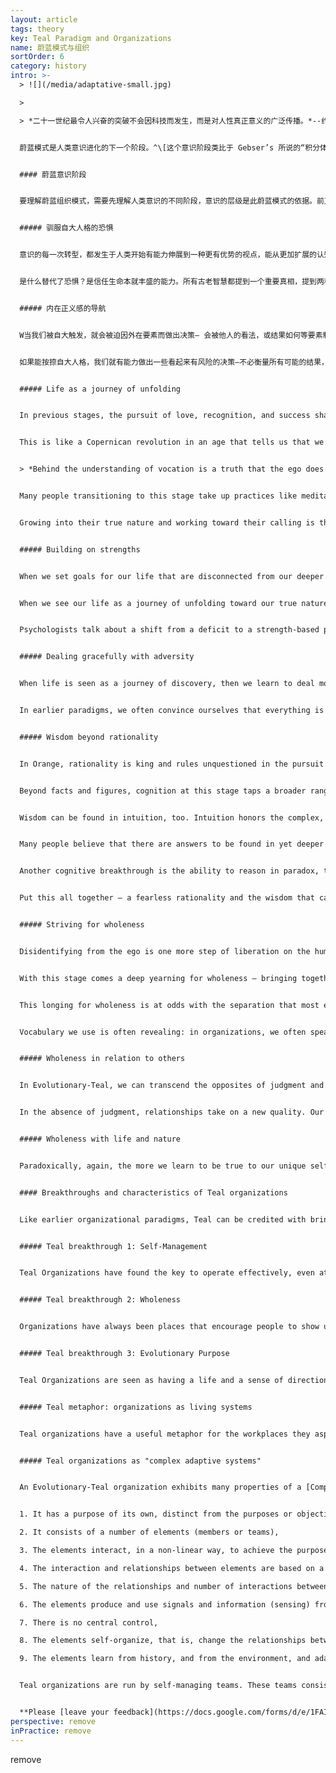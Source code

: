 ```yaml
---
layout: article
tags: theory
key: Teal Paradigm and Organizations
name: 蔚蓝模式与组织
sortOrder: 6
category: history
intro: >-
  > ![](/media/adaptative-small.jpg)

  >

  > *二十一世纪最令人兴奋的突破不会因科技而发生，而是对人性真正意义的广泛传播。*--约翰 奈斯比特


  蔚蓝模式是人类意识进化的下一个阶段。^\[这个意识阶段类比于 Gebser’s 所说的“积分体,” Loevinger’s所说的 “集合体,” Cook-Greuter’s 的“结构性觉知,” Kegan’s 的“互联个体,” Torbert’s 的“战略家” 和 “炼金者,” Graves’ 的“AN,” Spiral Dynamics’ 的“黄色意识,” Maslow’s 的“自我创化,” Wade’s的 “至高主权,” 以及其他（造翼者的主权积分体）; 最普遍的称呼是积分体，共同体，集合体。]蔚蓝意识运用在组织机构角度时，就是将组织看作一种独立存在的力量，拥有其本身的目标，而不仅仅是一种实现管理目的的载具。蔚蓝组织的特点是自我组织和自我管理。橙色历史阶段的传统等级制度，即”预测和控制“的金字塔，被一种由许多小团队组成的去中心结构所替代。这些团队负责自我经营管理，能主权决定与组织内其他细胞的互动方式。传统的角色任命和岗位定义，被一人复数岗位的方式替代。蔚蓝岗位一般由成员自我选择决定并具有流动性。成员的行动不是由指令系统链条上游的某个上司命令来指导，而是通过成员”聆听“组织的目标来自行安排。蔚蓝结构组织的特点是，能敏捷变化，具有良好的适应性，为更好的服务于组织的目标而自动进行着微调。这跟传统的 [琥珀](../amber-paradigm-and-organizations/), [橙色](../orange-paradigm-and-organizations/) 和 [绿色](../green-paradigm-and-organizations/)组织都很不同。


  #### 蔚蓝意识阶段


  要理解蔚蓝组织模式，需要先理解人类意识的不同阶段，意识的层级是此蔚蓝模式的依据。前卫心理学家[阿伯拉汉 马斯洛](https://en.wikipedia.org/wiki/Abraham_Maslow)以及其他一些作家都认为，意识从绿色阶段朝向蔚蓝阶段的转型，是人类旅程中的一个特殊里程碑--另一位因发展模式研究而著称的心理学家[ C克蕾雅 W 格瑞夫](https://en.wikipedia.org/wiki/Clare_W._Graves) 的看法，在被沿袭引用时提到：“第一阶意识”（1.0），代表绿色意识层级之前所有的意识阶段，“第二阶意识”（2.0），则代表从蔚蓝意识阶段开始的各种未来意识阶段。所有处于第一阶意识阶段的人都认为，只有自己的世界观是唯一正确的，其他人都犯了很危险的错误。^\[To oversimplify: people who see the world differently are weaklings to be taken advantage of (Red), heretics to be brought back to the one true way (Blue), fools who don’t know how to play the game of success (Orange), or intolerant people who won’t give everyone a voice (Green). Source: Laloux, Frederic (2014-02-09). Reinventing Organizations: A Guide to Creating Organizations Inspired by the Next Stage of Human Consciousness (Kindle Locations 6912-6914). Nelson Parker. Kindle Edition.] 转型进入蔚蓝意识的人们，有史以来第一次，获得了智慧而承认意识是在进化，认识到意识在一个动量的引导下，朝着愈发复杂并能更加有效的对处这个世界的方向，持续不断的进化着（所以才有“进化性蔚蓝”的提法）。^\[Laloux, Frederic (2014-02-09). Reinventing Organizations: A Guide to Creating Organizations Inspired by the Next Stage of Human Consciousness (Kindle Location 1097-1107). Nelson Parker. Kindle Edition.]^\[ASimpler Way, by Margaret J Wheatley and Myron Kellner-Rodgers (Berrett-Koehler Publishers, 1999) is a simple but beautiful treatise on Teal consciousness in organizations.] 请参见[组织发展观](../developmental-perspective-on-organizations/)。


  ##### 驯服自大人格的恐惧


  意识的每一次转型，都发生于人类开始有能力伸展到一种更有优势的视点，能从更加扩展的认知来观察这个世界的时刻。如一条鱼初次跃出水面，初次能看到水。要获得新见解我们需要从以前淹没着自己的某种身份认知中解脱出来。比如，人类朝向追求合群的琥珀阶段的转型，是当冲动红色意识内呈现出一些内在规则，允许自己从只聚焦于欲望满足的身份认知中解脱出来时发生的。琥珀朝向成功橙色的转型，则发生于琥珀意识从群体雷同这种身份认知中挣脱出来的时刻。当我们学会将自己从自大人格的认知中解脱出来后，就能实现朝向蔚蓝意识的转型。通过退后一些距离观察自己的人格，我们可以突然观察到人格的各种恐惧，野心，以及通常驱动着我们人生的各种欲望。我们开始学会最小化自己的控制欲，彰显美好的愿望（装好人），从众欲等。我们不再因自大人格受辱而发脾气，不再让人格的恐惧条件反射式的控制自己的人生。在这个过程中，我们腾出空间聆听其他人和自己更深内在身份的智慧。


  是什么替代了恐惧？是信任生命本就丰盛的能力。所有古老智慧都提到一个重要真相，提到两种基本的生活方式：基于恐惧与缺乏，或基于信任与丰盛。在进化性蔚蓝意识阶段，我们越过一道鸿沟，学会去压制自己对人和事的控制欲。我们终于学会相信，即使发生了某些不可预测的事，或即使做错了事，一切都还是会好转，并且相信，即使不能好转，生命依然会给我们一个学习和成长的机会。^\[Laloux, Frederic (2014-02-09). Reinventing Organizations: A Guide to Creating Organizations Inspired by the Next Stage of Human Consciousness (Kindle Location 1108-1119). Nelson Parker. Kindle Edition.]


  ##### 内在正义感的导航


  W当我们被自大触发，就会被迫因外在要素而做出决策— 会被他人的看法，或结果如何等要素制约（而失去主权决策能力）。在冲动红色的见解中，好决策的标准就是能否帮助自己得到所求。在合群琥珀见解中，人们则根据与社会主流的适配性做出决策。那些超越了个人家族，宗教或社会阶层认定常识的决策，会带来罪恶感和羞辱感。在成功学橙色见解中，效果和成果是决策的标杆。在多元化绿色见解中，决策标准则是归属感与和谐一致感。在进化性蔚蓝见解中，我们的决策依据，从外在标杆转型到内在尺度。我们关注内在正义感：这个决定感觉对不？我是否对自己真诚？这是否符合我感觉到的那个内在身份呼唤？我是否在服务世界？


  如果能按捺自大人格，我们就有能力做出一些看起来有风险的决策—不必衡量所有可能的结果，只是跟随那个最深内在的坚毅共鸣。我们就能开发出一种对不妥状况的直觉敏感性，感觉到一些需要我们开口和采取行动的状况，即使遭到反对或成功概率不大，也会出于整体感和使命感而做出决策。旧模式中的认可，成果，财富，和归属感，都被看作是值得推崇的体验，但同时隐含着诱惑自大的陷阱。蔚蓝模式跟之前各种意识阶段不同，目的与结果的顺序发生了改变：追求认可，成果，财富和归属感，并不是精彩人生的必要条件。我们追求一种精彩的活法，其结果会自然的带来认可，成果，财富和爱。^\[Laloux, Frederic (2014-02-09). Reinventing Organizations: A Guide to Creating Organizations Inspired by the Next Stage of Human Consciousness (Kindle Location 1121-1134). Nelson Parker. Kindle Edition.]


  ##### Life as a journey of unfolding


  In previous stages, the pursuit of love, recognition, and success shapes our lives slowly but surely to the point that we end up, in the words of poet May Sarton, “wearing other people’s faces.” In Teal, our journey toward inner rightness prompts some soul searching of who we are and what our purpose in life might be. The ultimate goal in life is not to be successful or loved, but to become the truest expression of ourselves, to live into authentic selfhood, to honor our birthright gifts and callings, and be of service to humanity and our world. In Teal, life is seen as a journey of personal and collective unfolding toward our true nature.


  This is like a Copernican revolution in an age that tells us that we can become anything we want, if we only put our mind to it. If we “go Teal”, then instead of setting goals for our life, dictating what direction it should take, we learn to let go and listen to the life that wants to be lived through us. Parker Palmer, the author, educator, and activist, writes beautifully about this perspective on life and vocation in his book *Let Your Life Speak*:


  > *Behind the understanding of vocation is a truth that the ego does not want to hear because it threatens the ego’s turf: everyone has a life that is different from the “I” of daily consciousness, a life that is trying to live through the “I” who is its vessel. … It takes time and hard experience to sense the difference between the two — to sense that running beneath the surface of the experience I call my life, there is a deeper and truer life waiting to be acknowledged. ^\[Source:23 Parker Palmer, Let Your Life Speak: Listening for the Voice of Vocation (San Francisco: Jossey-Bass, 2000), 5.]*


  Many people transitioning to this stage take up practices like meditation, centering, martial arts, yoga, or simply walking in nature to find a quiet place that allows the inner voice of the soul to speak its truth and guidance. Individuals who live from this perspective and connect to a deeper sense of purpose can become quite fearless in pursuit of their calling. With their ego under control, they don’t fear failure as much as not trying. Clare Graves’ favorite phrase to describe someone operating from Teal was “a person who has ambition, but is not ambitious.”


  Growing into their true nature and working toward their calling is their driving force, so much so that to others who don’t come from the same perspective, persons operating from Teal can sometimes come across as impatient with people who impede their personal growth, or with situations that don’t feel aligned with the purpose they perceive for their life.^\[Laloux, Frederic (2014-02-09). Reinventing Organizations: A Guide to Creating Organizations Inspired by the Next Stage of Human Consciousness (Kindle Location 1136-1157). Nelson Parker. Kindle Edition.]


  ##### Building on strengths


  When we set goals for our life that are disconnected from our deeper selfhood, when we wear other people’s faces, we don’t stand in the strength of our selfhood. Inevitably we will find ourselves lacking and invest much energy in trying to overcome our weaknesses, or in blaming ourselves or others for not being who we think we ought to be.


  When we see our life as a journey of unfolding toward our true nature, we can look more gently and realistically at our limitations and be at peace with what we see. Life is not asking us to become anything that isn’t already seeded in us. We also tend to focus less on what is wrong or missing in people and situations around us and move our attention instead to what is there, to the beauty and the potential. We trade in judgment for compassion and appreciation.


  Psychologists talk about a shift from a deficit to a strength-based paradigm. Slowly, this shift is making profound inroads in different fields, from management to education, from psychology to health care — starting with the premise that, as human beings, we are not problems waiting to be solved, but potential waiting to unfold.^\[Laloux, Frederic (2014-02-09). Reinventing Organizations: A Guide to Creating Organizations Inspired by the Next Stage of Human Consciousness (Kindle Location 1158-1167). Nelson Parker. Kindle Edition.]


  ##### Dealing gracefully with adversity


  When life is seen as a journey of discovery, then we learn to deal more gracefully with the setbacks, the mistakes, and the roadblocks in our life. We can start to grasp the spiritual insight that there are no mistakes, simply experiences that point us to a deeper truth about ourselves and the world. In previous stages, life’s roadblocks (an illness, a bad boss, a difficult marriage) are seen as unfair rolls of the dice. We meet them with anger, shame, or blame, and these feelings disconnect us from others and ourselves. In Teal, obstacles are seen as life’s way to teach us about ourselves and about the world. We are ready to let go of anger, shame, and blame, which are useful shields for the ego but poor teachers for the soul. We embrace the possibility that we played a part in creating the problem, and inquire what we can learn so as to grow from it.


  In earlier paradigms, we often convince ourselves that everything is all right until a problem has snowballed and hits us like an avalanche, forcing change into our life. Now, we tend to make frequent small adjustments, as we learn and grow from problems we encounter along the way. In previous stages, change on a personal level feels threatening. As of Evolutionary-Teal, there is often an enjoyable tension in the journey of personal growth. ^\[Laloux, Frederic (2014-02-09). Reinventing Organizations: A Guide to Creating Organizations Inspired by the Next Stage of Human Consciousness (Kindle Location 1169-1177). Nelson Parker. Kindle Edition.]


  ##### Wisdom beyond rationality


  In Orange, rationality is king and rules unquestioned in the pursuit of the decision that will yield the best outcome. Any source of insight other than facts and logical reasoning is “irrational” and must be discarded. Ironically, however, Orange’s attachment to outcomes often clouds the ability to see reality clearly. Amid the stacks of information that are meant to inform complex decisions, we can fail to see information that is incongruous with our worldview or with the future our ego has projected and is attached to; often the writing was all over the wall, and yet people dismissed the clues (or didn’t dare to speak up). Teal, less attached to outcomes, can more easily accept the sometimes unpleasant truths of reality; therefore, rational thinking within Teal can be more accurately informed by data.


  Beyond facts and figures, cognition at this stage taps a broader range of sources to support decision making. The Orange modern-scientific perspective is wary of emotions that could cloud our ability to reason rationally, whereas Green sometimes goes to the other extreme, rejecting analytical “left brain” approaches for “right brain” feeling as a basis for decision-making. Teal is happy to tap into all the domains of knowing. There are insights to be gained from analytical approaches. There is also wisdom to be found in emotions, if we learn to inquire into their significance: Why am I angry, fearful, ambitious, or excited? What does this reveal about me or about the situation that is unfolding?


  Wisdom can be found in intuition, too. Intuition honors the complex, ambiguous, paradoxical, non-linear nature of reality; we unconsciously connect patterns in a way that our rational mind cannot. Intuition is a muscle that can be trained, just like logical thinking: when we learn to pay attention to our intuitions, to honor them, to question them for the truth and guidance they might contain, more intuitive answers will surface.


  Many people believe that there are answers to be found in yet deeper sources. Wisdom traditions and transpersonal psychology trust that if we don’t simply ask a question, but live a question, the universe in its abundance may give us clues to the answer in unexpected events and synchronicity or in words and images that arise in dreams and meditations. Non-ordinary states of consciousness — meditative states, contemplative states, visionary experiences, flow, peak experiences — are available at any stage of consciousness, but from Teal onward, people often take on regular practices to deepen their experience in these states and access the full spectrum of human experience.^\[Ken Wilber makes the critical distinction between stages of consciousness and states of consciousness. States refer to the ephemeral, passing type of consciousness, while stages are longer-lasting structures that people grow into. States include waking consciousness, dreaming, sleeping, altered states (induced for instance by meditation, hypnosis, psychodrama, or drugs) and peak states of mystical experience. (Wilber generally uses the categorizations of gross, subtle, causal, witnessing, and non-dual). States and stages sometimes get confused, because the language of peak experience is often similar to the language that describes the highest stages, but they are two distinct properties of consciousness (with quadrants, lines, and types being third, fourth, and fifth properties in Wilber’s integral model). Say someone has a state of peak mystical experience while generally operating from the Conformist-Amber stage: the peak state does not propel the person to bypass the Orange, Green, Teal, and subsequent stages of development to reach the top of the ladder. The person is still operating from Amber, as will be clear when he or she is again in a state of waking consciousness. Wilber and Combs have found evidence that any state can be experienced at every stage. For instance, people can take up meditative and other altered state practices at any stage. From Teal onward, there is a marked interest in taking up regular practices of non-ordinary consciousness to access the full spectrum of human experience. ^[Laloux, Frederic (2014-02-09). Reinventing Organizations: A Guide to Creating Organizations Inspired by the Next Stage of Human Consciousness (Kindle Locations 6916-6927). Nelson Parker. Kindle Edition.]


  Another cognitive breakthrough is the ability to reason in paradox, transcending the simple either-or with more complex both-and thinking. Breathing in and breathing out provides an easy illustration of the difference. In either-or thinking, we see them as opposites. In both-and thinking, we view them as two elements that need each other: the more we can breathe in, the more we can breathe out. The paradox is easy to grasp for breathing in and out; it is less obvious for some of the great paradoxes of life that we only start to truly understand when we reach Teal: freedom and responsibility, solitude and community, tending to the self and tending to others.


  Put this all together — a fearless rationality and the wisdom that can be found in emotions, intuition, events, and paradoxes — and Evolutionary-Teal turns the page from the rational-reductionist worldview of Orange and the post-modern worldview of Green to a holistic approach to knowing.^\[Laloux, Frederic (2014-02-09). Reinventing Organizations: A Guide to Creating Organizations Inspired by the Next Stage of Human Consciousness (Kindle Location 1179-1207). Nelson Parker. Kindle Edition.]


  ##### Striving for wholeness


  Disidentifying from the ego is one more step of liberation on the human journey. But with disidentification comes separation, and people operating at this stage often develop a keen sense of how far we have let separation fragment our lives and how much it has cost us. We have let our busy egos trump the quiet voice of our soul; many cultures often celebrate the mind and neglect the body; value the masculine above the feminine; and many of us have lost community and our innate connection with nature.


  With this stage comes a deep yearning for wholeness — bringing together the ego and the deeper parts of the self; integrating mind, body, and soul; cultivating both the feminine and masculine parts within; being whole in relation to others; and repairing our broken relationship with life and nature. Often the shift to Teal comes with an opening to a transcendent spiritual realm and a profound sense that at some level, we are all connected and part of one big whole. After many successive steps of disidentification, as we learn to be fully independent and true to ourselves, it dawns on us that, paradoxically, we are profoundly part of everything.


  This longing for wholeness is at odds with the separation that most existing workplaces foster, albeit unconsciously — overemphasizing the ego and the rational while negating the spiritual and emotional; separating people based on the departments they work in, their rank, background, or level of performance; separating the professional from the personal; separating the organization from its competitors and the ecosystem it is embedded in.


  Vocabulary we use is often revealing: in organizations, we often speak about “work-life balance” a notion that shows how little life is left in work when we have separated ourselves from so much that truly matters. For people transitioning to Teal, these separations in the workplace often become so painful that they choose to leave organizational life for some form of self-employment, a more accommodating context to find wholeness with themselves and with others.^\[Laloux, Frederic (2014-02-09). Reinventing Organizations: A Guide to Creating Organizations Inspired by the Next Stage of Human Consciousness (Kindle Location 1209-1224). Nelson Parker. Kindle Edition.]


  ##### Wholeness in relation to others


  In Evolutionary-Teal, we can transcend the opposites of judgment and tolerance. In earlier stages, when we disagree with other people, we often meet them in judgment, believing that we must be right and they must be wrong. Our task then is to convince, teach, fix, or dismiss them. Or we can, in the name of tolerance, the Green ideal, gloss over our differences and affirm that all truths are equally valid. In Teal, we can transcend this polarity and integrate with the higher truth of non-judgment we can examine our belief and find it to be superior in truth and yet embrace the other as a human being of fundamentally equal value.


  In the absence of judgment, relationships take on a new quality. Our listening is no longer limited to gathering information so as to better convince, fix, or dismiss. We can create a shared space safe from judgment, where our deep listening helps others to find their voice and their truth, just as they help us find ours. In Orange, we broke free from the oppressive, normative communities of Amber. Now we have a chance to recreate community on new grounding, where we listen each other into selfhood and wholeness.^\[Laloux, Frederic (2014-02-09). Reinventing Organizations: A Guide to Creating Organizations Inspired by the Next Stage of Human Consciousness (Kindle Location 1225-1234). Nelson Parker. Kindle Edition.]


  ##### Wholeness with life and nature


  Paradoxically, again, the more we learn to be true to our unique self, the more it dawns on us that we are just one expression of something larger, an interconnected web of life and consciousness. That realization can be elating but also painful — we now comprehend how deeply our relationship with life and nature has been broken. We strive to repair that relationship, not from a place of moral obligation, but from an inner awareness, knowing that we are not separate from but one with nature. We see the foolishness and arrogance of mankind’s stance of putting itself above the rest of life and try to find a more truthful and humble place in the midst of it. Often, rekindling our relationship with life and nature causes us to pursue a simpler life, less cluttered by possessions we thought we needed until we understood that we are rich not through the things we own, but through the relationships that nourish our soul.^\[Laloux, Frederic (2014-02-09). Reinventing Organizations: A Guide to Creating Organizations Inspired by the Next Stage of Human Consciousness (Kindle Location 1235-1242). Nelson Parker. Kindle Edition.]


  #### Breakthroughs and characteristics of Teal organizations


  Like earlier organizational paradigms, Teal can be credited with bringing about certain fundamental breakthroughs in how humans collaborate:


  ##### Teal breakthrough 1: Self-Management


  Teal Organizations have found the key to operate effectively, even at a large scale, with a system based on peer relationships, without the need for either hierarchy or consensus. (See [Self-Management](../self-management/)).


  ##### Teal breakthrough 2: Wholeness


  Organizations have always been places that encourage people to show up with a narrow “professional” self and to check other parts of the self at the door. They often require us to show a masculine resolve, to display determination and strength, and to hide doubts and vulnerability. Rationality rules as king, while the emotional, intuitive, and spiritual parts of ourselves often feel unwelcome, out of place. Teal Organizations have developed a consistent set of practices that invite us to reclaim our inner wholeness and bring all of who we are to work. (See [Wholeness](../wholeness/)).


  ##### Teal breakthrough 3: Evolutionary Purpose


  Teal Organizations are seen as having a life and a sense of direction of their own. Instead of trying to predict and control the future, members of the organization are invited to listen in and understand what the organization wants to become, what purpose it wants to serve. (See [Evolutionary Purpose](../evolutionary-purpose/)).


  ##### Teal metaphor: organizations as living systems


  Teal organizations have a useful metaphor for the workplaces they aspire to create. Whereas Achievement-Orange speaks of organizations as machines and Pluralistic-Green uses the metaphor of families, Teal organizations refer to themselves as living organisms or living systems. Life, in all its evolutionary wisdom, manages ecosystems of unfathomable beauty, ever evolving toward more wholeness, complexity, and consciousness. Change in nature happens everywhere, all the time, in a self-organizing urge that comes from every cell and every organism, with no need for central command and control to give orders or pull the levers.^\[Laloux, Frederic (2014-02-09). Reinventing Organizations: A Guide to Creating Organizations Inspired by the Next Stage of Human Consciousness (Kindle Locations 1299-1303). Nelson Parker. Kindle Edition.]


  ##### Teal organizations as "complex adaptive systems"


  An Evolutionary-Teal organization exhibits many properties of a [Complex Adaptive System](https://en.wikipedia.org/wiki/Complex_adaptive_system) ^\[Complex adaptive systems are self-organizing systems that shows behavior which cannot be inferred from the behavior of their elements. Melanie Mitchell in Complexity, A Guided Tour, defines a complex adaptive system as "a system in which large networks of components with no central control and simple rules of operation give rise to complex collective behavior, sophisticated information processing and adaptation via learning or evolution" (p13). Human beings are perfect examples of complex adaptive systems: The behavior of our brains, hands, feet, lungs, heart, etc., seen individually, does not indicate what our behavior will be. However, non-animate systems can also exhibit complex, adaptive behavior, for example the economy or a stock exchange. For a fuller discussion of organizations as complex adaptive systems, readers can refer to Margaret J. Wheatley, Leadership and the New Science, 3rd Ed., Berrett-Koehler Publishers, 2006 and to Elizabeth McMillan, Complexity, Management and the Dynamics of Change, Routledge, 2008. Melanie Mitchell's Complexity, A Guided Tour (Oxford University Press, 2009) is also an excellent layman's introduction to the science of complex adaptive systems.]


  1. It has a purpose of its own, distinct from the purposes or objectives of its members, 

  2. It consists of a number of elements (members or teams),

  3. The elements interact, in a non-linear way, to achieve the purpose of the system,

  4. The interaction and relationships between elements are based on a few simple rules or guiding principles,

  5. The nature of the relationships and number of interactions between the elements result in emergent behavior - the behavior of the system is not the sum of the behaviors of the elements,

  6. The elements produce and use signals and information (sensing) from both external and internal environments and react accordingly,

  7. There is no central control,

  8. The elements self-organize, that is, change the relationships between themselves to adapt to changes in the environment,

  9. The elements learn from history, and from the environment, and adapt accordingly to ensure the survival of the system.


  Teal organizations are run by self-managing teams. These teams consists of workers who each fulfill certain roles, including functional and managerial duties. All decisions are made using a simple advice process and/or a conflict resolution process when appropriate. There is no centralized control. Values are no longer given perfunctory attention but are actually lived in how people behave in the organization. Everyone listens to the organization’s purpose and takes action accordingly while sensing for changes in the environment. Out of these collective actions, the behavior of the organization emerges.


  **Please [leave your feedback](https://docs.google.com/forms/d/e/1FAIpQLSeKJ9e_35o57wtjr5F2NrlptK1ULTCawjJqSqOxNdvQ1lWFzA/viewform?c=0&w=1) regarding the usefulness of the wiki, in order for the voluntary team to improve it over time!**
perspective: remove
inPractice: remove
---
```

remove